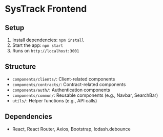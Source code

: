 # SysTrack Frontend

## Setup
1. Install dependencies: `npm install`
2. Start the app: `npm start`
3. Runs on `http://localhost:3001`

## Structure
- `components/clients/`: Client-related components
- `components/contracts/`: Contract-related components
- `components/auth/`: Authentication components
- `components/common/`: Reusable components (e.g., Navbar, SearchBar)
- `utils/`: Helper functions (e.g., API calls)

## Dependencies
- React, React Router, Axios, Bootstrap, lodash.debounce